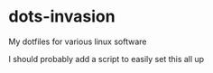# dots-invasion
My dotfiles for various linux software

I should probably add a script to easily set this all up
